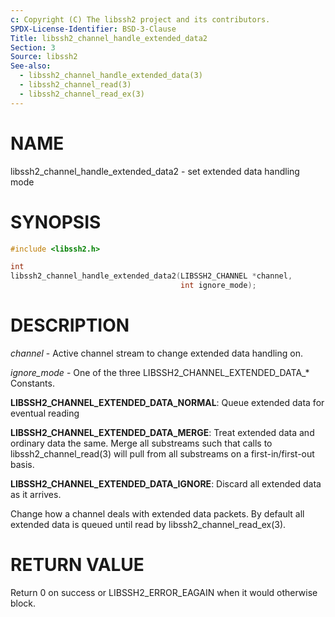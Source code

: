 ```yaml
---
c: Copyright (C) The libssh2 project and its contributors.
SPDX-License-Identifier: BSD-3-Clause
Title: libssh2_channel_handle_extended_data2
Section: 3
Source: libssh2
See-also:
  - libssh2_channel_handle_extended_data(3)
  - libssh2_channel_read(3)
  - libssh2_channel_read_ex(3)
---
```


# NAME

libssh2_channel_handle_extended_data2 - set extended data handling mode

# SYNOPSIS

~~~c
#include <libssh2.h>

int
libssh2_channel_handle_extended_data2(LIBSSH2_CHANNEL *channel,
                                      int ignore_mode);
~~~

# DESCRIPTION

*channel* - Active channel stream to change extended data handling on.

*ignore_mode* - One of the three LIBSSH2_CHANNEL_EXTENDED_DATA_* Constants.

**LIBSSH2_CHANNEL_EXTENDED_DATA_NORMAL**: Queue extended data for eventual
reading

**LIBSSH2_CHANNEL_EXTENDED_DATA_MERGE**: Treat extended data and ordinary
data the same. Merge all substreams such that calls to libssh2_channel_read(3)
will pull from all substreams on a first-in/first-out basis.

**LIBSSH2_CHANNEL_EXTENDED_DATA_IGNORE**: Discard all extended data as it
arrives.

Change how a channel deals with extended data packets. By default all
extended data is queued until read by libssh2_channel_read_ex(3).

# RETURN VALUE

Return 0 on success or LIBSSH2_ERROR_EAGAIN when it would otherwise block.
